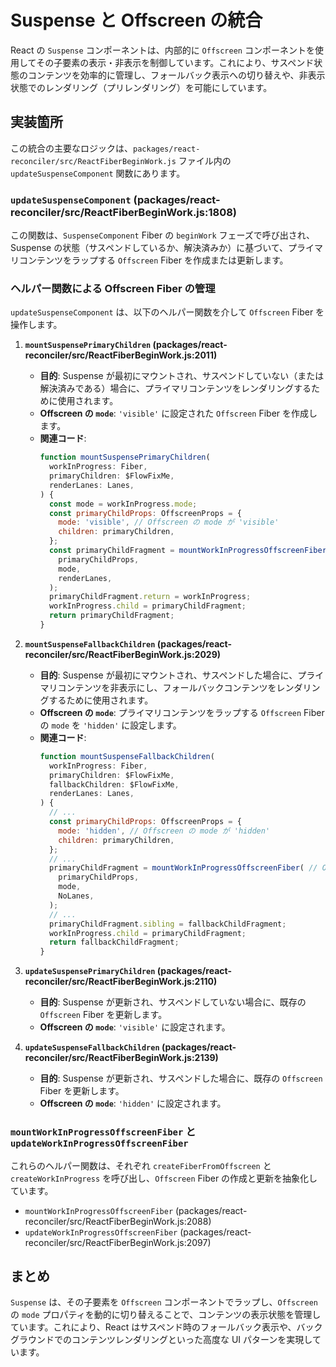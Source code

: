 # Suspense と Offscreen の統合

React の `Suspense` コンポーネントは、内部的に `Offscreen` コンポーネントを使用してその子要素の表示・非表示を制御しています。これにより、サスペンド状態のコンテンツを効率的に管理し、フォールバック表示への切り替えや、非表示状態でのレンダリング（プリレンダリング）を可能にしています。

## 実装箇所

この統合の主要なロジックは、`packages/react-reconciler/src/ReactFiberBeginWork.js` ファイル内の `updateSuspenseComponent` 関数にあります。

### `updateSuspenseComponent` (packages/react-reconciler/src/ReactFiberBeginWork.js:1808)

この関数は、`SuspenseComponent` Fiber の `beginWork` フェーズで呼び出され、Suspense の状態（サスペンドしているか、解決済みか）に基づいて、プライマリコンテンツをラップする `Offscreen` Fiber を作成または更新します。

### ヘルパー関数による Offscreen Fiber の管理

`updateSuspenseComponent` は、以下のヘルパー関数を介して `Offscreen` Fiber を操作します。

1.  **`mountSuspensePrimaryChildren` (packages/react-reconciler/src/ReactFiberBeginWork.js:2011)**
    *   **目的**: Suspense が最初にマウントされ、サスペンドしていない（または解決済みである）場合に、プライマリコンテンツをレンダリングするために使用されます。
    *   **Offscreen の `mode`**: `'visible'` に設定された `Offscreen` Fiber を作成します。
    *   **関連コード**:
        ```javascript
        function mountSuspensePrimaryChildren(
          workInProgress: Fiber,
          primaryChildren: $FlowFixMe,
          renderLanes: Lanes,
        ) {
          const mode = workInProgress.mode;
          const primaryChildProps: OffscreenProps = {
            mode: 'visible', // Offscreen の mode が 'visible'
            children: primaryChildren,
          };
          const primaryChildFragment = mountWorkInProgressOffscreenFiber( // Offscreen Fiber を作成
            primaryChildProps,
            mode,
            renderLanes,
          );
          primaryChildFragment.return = workInProgress;
          workInProgress.child = primaryChildFragment;
          return primaryChildFragment;
        }
        ```

2.  **`mountSuspenseFallbackChildren` (packages/react-reconciler/src/ReactFiberBeginWork.js:2029)**
    *   **目的**: Suspense が最初にマウントされ、サスペンドした場合に、プライマリコンテンツを非表示にし、フォールバックコンテンツをレンダリングするために使用されます。
    *   **Offscreen の `mode`**: プライマリコンテンツをラップする `Offscreen` Fiber の `mode` を `'hidden'` に設定します。
    *   **関連コード**:
        ```javascript
        function mountSuspenseFallbackChildren(
          workInProgress: Fiber,
          primaryChildren: $FlowFixMe,
          fallbackChildren: $FlowFixMe,
          renderLanes: Lanes,
        ) {
          // ...
          const primaryChildProps: OffscreenProps = {
            mode: 'hidden', // Offscreen の mode が 'hidden'
            children: primaryChildren,
          };
          // ...
          primaryChildFragment = mountWorkInProgressOffscreenFiber( // Offscreen Fiber を作成
            primaryChildProps,
            mode,
            NoLanes,
          );
          // ...
          primaryChildFragment.sibling = fallbackChildFragment;
          workInProgress.child = primaryChildFragment;
          return fallbackChildFragment;
        }
        ```

3.  **`updateSuspensePrimaryChildren` (packages/react-reconciler/src/ReactFiberBeginWork.js:2110)**
    *   **目的**: Suspense が更新され、サスペンドしていない場合に、既存の `Offscreen` Fiber を更新します。
    *   **Offscreen の `mode`**: `'visible'` に設定されます。

4.  **`updateSuspenseFallbackChildren` (packages/react-reconciler/src/ReactFiberBeginWork.js:2139)**
    *   **目的**: Suspense が更新され、サスペンドした場合に、既存の `Offscreen` Fiber を更新します。
    *   **Offscreen の `mode`**: `'hidden'` に設定されます。

### `mountWorkInProgressOffscreenFiber` と `updateWorkInProgressOffscreenFiber`

これらのヘルパー関数は、それぞれ `createFiberFromOffscreen` と `createWorkInProgress` を呼び出し、`Offscreen` Fiber の作成と更新を抽象化しています。

*   `mountWorkInProgressOffscreenFiber` (packages/react-reconciler/src/ReactFiberBeginWork.js:2088)
*   `updateWorkInProgressOffscreenFiber` (packages/react-reconciler/src/ReactFiberBeginWork.js:2097)

## まとめ

`Suspense` は、その子要素を `Offscreen` コンポーネントでラップし、`Offscreen` の `mode` プロパティを動的に切り替えることで、コンテンツの表示状態を管理しています。これにより、React はサスペンド時のフォールバック表示や、バックグラウンドでのコンテンツレンダリングといった高度な UI パターンを実現しています。

